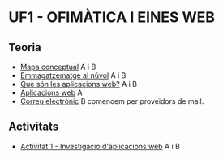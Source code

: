 # UF1 - OFIMÀTICA I EINES WEB

## Teoria

- [Mapa conceptual](mapa.png) A i B
- [Emmagatzematge al núvol](nuvol.pdf) A i B
- [Què són les aplicacions web?](teoria2.pdf) A i B
- [Aplicacions web](aplicacions.md) A
- [Correu electrònic](correu.md) B comencem per proveïdors de mail.

## Activitats

- [Activitat 1 - Investigació d'aplicacions web](activitat1.md) A i B
